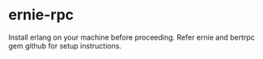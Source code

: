 # ernie-rpc

Install erlang on your machine before proceeding.
Refer ernie and bertrpc gem github for setup instructions.
